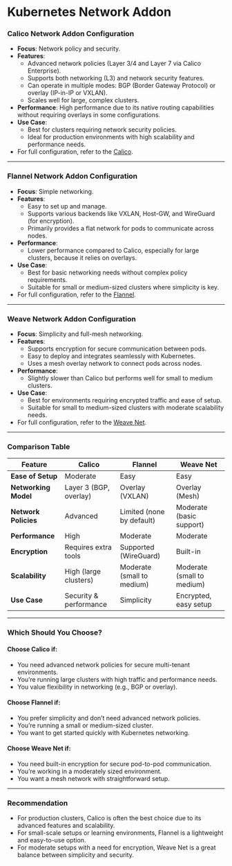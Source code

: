 # Kubernetes Network Addon

### Calico Network Addon Configuration

- **Focus**: Network policy and security.
- **Features**:
  - Advanced network policies (Layer 3/4 and Layer 7 via Calico Enterprise).
  - Supports both networking (L3) and network security features.
  - Can operate in multiple modes: BGP (Border Gateway Protocol) or overlay (IP-in-IP or VXLAN).
  - Scales well for large, complex clusters.
- **Performance**: High performance due to its native routing capabilities without requiring overlays in some configurations.
- **Use Case**:
   - Best for clusters requiring network security policies.
   - Ideal for production environments with high scalability and performance needs.
- For full configuration, refer to the [Calico](https://github.com/rspatel031/k8s-network-addon/blob/main/calico/).

---

### Flannel Network Addon Configuration

  - **Focus**: Simple networking.
  - **Features**:
    - Easy to set up and manage.
    - Supports various backends like VXLAN, Host-GW, and WireGuard (for encryption).
    - Primarily provides a flat network for pods to communicate across nodes.
  - **Performance**:
    - Lower performance compared to Calico, especially for large clusters, because it relies on overlays.
  - **Use Case**:
    - Best for basic networking needs without complex policy requirements.
    - Suitable for small or medium-sized clusters where simplicity is key.
  - For full configuration, refer to the [Flannel](https://github.com/rspatel031/k8s-network-addon/blob/main/flannel/).

---

### Weave Network Addon Configuration

  - **Focus**: Simplicity and full-mesh networking.
  - **Features**:
    - Supports encryption for secure communication between pods.
    - Easy to deploy and integrates seamlessly with Kubernetes.
    - Uses a mesh overlay network to connect pods across nodes.
  - **Performance**:
    - Slightly slower than Calico but performs well for small to medium clusters.
  - **Use Case**:
    - Best for environments requiring encrypted traffic and ease of setup.
    - Suitable for small to medium-sized clusters with moderate scalability needs.
  - For full configuration, refer to the [Weave Net](https://github.com/rspatel031/k8s-network-addon/blob/main/weave/).

---
### Comparison Table

| **Feature**           | **Calico**                            | **Flannel**                     | **Weave Net**                     |
|-----------------------|--------------------------------------|----------------------------------|-----------------------------------|
| **Ease of Setup**     | Moderate                            | Easy                             | Easy                              |
| **Networking Model**  | Layer 3 (BGP, overlay)              | Overlay (VXLAN)                 | Overlay (Mesh)                    |
| **Network Policies**  | Advanced                            | Limited (none by default)       | Moderate (basic support)          |
| **Performance**       | High                                | Moderate                        | Moderate                          |
| **Encryption**        | Requires extra tools                | Supported (WireGuard)           | Built-in                          |
| **Scalability**       | High (large clusters)               | Moderate (small to medium)      | Moderate (small to medium)        |
| **Use Case**          | Security & performance              | Simplicity                      | Encrypted, easy setup             |

---

### Which Should You Choose?

#### Choose Calico if:
  - You need advanced network policies for secure multi-tenant environments.
  - You’re running large clusters with high traffic and performance needs.
  - You value flexibility in networking (e.g., BGP or overlay).

#### Choose Flannel if:
  - You prefer simplicity and don’t need advanced network policies.
  - You’re running a small or medium-sized cluster.
  - You want to get started quickly with Kubernetes networking.

#### Choose Weave Net if:
  - You need built-in encryption for secure pod-to-pod communication.
  - You’re working in a moderately sized environment.
  - You want a mesh network with straightforward setup.

---

### Recommendation
  - For production clusters, Calico is often the best choice due to its advanced features and scalability.
  - For small-scale setups or learning environments, Flannel is a lightweight and easy-to-use option.
  - For moderate setups with a need for encryption, Weave Net is a great balance between simplicity and security.
 
